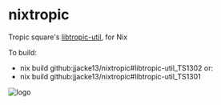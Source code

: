 # nixtropic
Tropic square's [libtropic-util](https://github.com/tropicsquare/libtropic-util), for Nix

To build:
  - nix build github:jjacke13/nixtropic#libtropic-util_TS1302
or:
  - nix build github:jjacke13/nixtropic#libtropic-util_TS1301

![logo](https://github.com/user-attachments/assets/21bc79c3-6b8a-4948-84d4-c0af34a3aae1)
